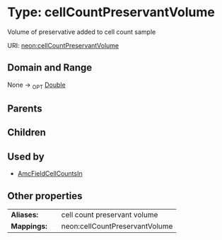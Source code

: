 
# Type: cellCountPreservantVolume


Volume of preservative added to cell count sample

URI: [neon:cellCountPreservantVolume](https://data.neonscience.org/cellCountPreservantVolume)


## Domain and Range

None ->  <sub>OPT</sub> [Double](types/Double.md)

## Parents


## Children


## Used by

 * [AmcFieldCellCountsIn](AmcFieldCellCountsIn.md)

## Other properties

|  |  |  |
| --- | --- | --- |
| **Aliases:** | | cell count preservant volume |
| **Mappings:** | | neon:cellCountPreservantVolume |

